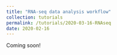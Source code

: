 ```yaml
---
title: "RNA-seq data analysis workflow"
collection: tutorials
permalink: /tutorials/2020-03-16-RNAseq
date: 2020-02-16
---
```


Coming soon!
